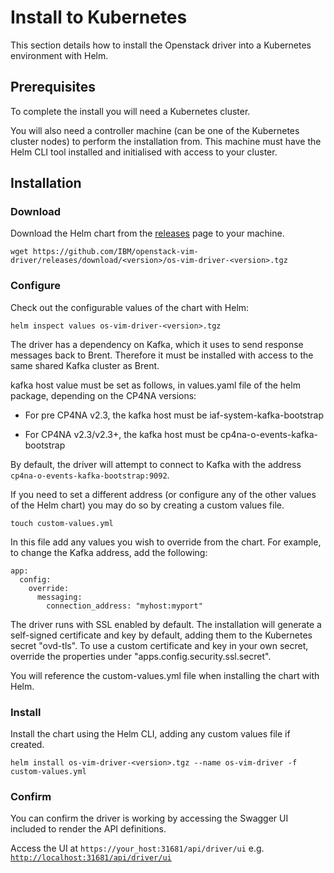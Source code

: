 # Install to Kubernetes

This section details how to install the Openstack driver into a Kubernetes environment with Helm.

## Prerequisites

To complete the install you will need a Kubernetes cluster. 

You will also need a controller machine (can be one of the Kubernetes cluster nodes) to perform the installation from. This machine must have the Helm CLI tool installed and initialised with access to your cluster.

## Installation

### Download

Download the Helm chart from the [releases](https://github.com/IBM/openstack-vim-driver/releases) page to your machine.

```
wget https://github.com/IBM/openstack-vim-driver/releases/download/<version>/os-vim-driver-<version>.tgz
```

### Configure

Check out the configurable values of the chart with Helm:

```
helm inspect values os-vim-driver-<version>.tgz
```

The driver has a dependency on Kafka, which it uses to send response messages back to Brent. Therefore it must be installed with access to the same shared Kafka cluster as Brent. 

kafka host value must be set as follows, in values.yaml file of the helm package, depending on the CP4NA versions:

* For pre CP4NA v2.3, the kafka host must be iaf-system-kafka-bootstrap

* For CP4NA v2.3/v2.3+, the kafka host must be cp4na-o-events-kafka-bootstrap  


By default, the driver will attempt to connect to Kafka with the address `cp4na-o-events-kafka-bootstrap:9092`.

If you need to set a different address (or configure any of the other values of the Helm chart) you may do so by creating a custom values file.

```
touch custom-values.yml
```

In this file add any values you wish to override from the chart. For example, to change the Kafka address, add the following:

```
app:
  config:
    override:
      messaging:
        connection_address: "myhost:myport"
```

The driver runs with SSL enabled by default. The installation will generate a self-signed certificate and key by default, adding them to the Kubernetes secret "ovd-tls". To use a custom certificate and key in your own secret, override the properties under "apps.config.security.ssl.secret".

You will reference the custom-values.yml file when installing the chart with Helm.

### Install

Install the chart using the Helm CLI, adding any custom values file if created.

```
helm install os-vim-driver-<version>.tgz --name os-vim-driver -f custom-values.yml
```

### Confirm 

You can confirm the driver is working by accessing the Swagger UI included to render the API definitions.

Access the UI at `https://your_host:31681/api/driver/ui` e.g. [`http://localhost:31681/api/driver/ui`](http://localhost:31681/api/driver/ui)
